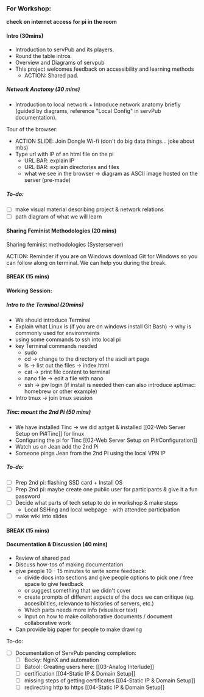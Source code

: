 ### For Workshop:
**check on internet access for pi in the room**
#### Intro (30mins)
- Introduction to servPub and its players.
- Round the table intros
- Overview and Diagrams of servpub
- This project welcomes feedback on accessibility and learning methods
	- ACTION: Shared pad. 
##### Network Anatomy (30 mins)
- Introduction to local network + Introduce network anatomy briefly (guided by diagrams, reference "Local Config" in servPub documentation).

Tour of the browser:
- ACTION SLIDE: Join Dongle Wi-fi (don't do big data things... joke about mbs)
-  Type url with IP of an html file on the pi
	- URL BAR: explain IP
	- URL BAR: explain directories and files
	- what we see in the browser -> diagram as ASCII image hosted on the server (pre-made)
##### To-do:
- [ ] make visual material describing project & network relations
- [ ] path diagram of what we will learn
#### Sharing Feminist Methodologies (20 mins)
Sharing feminist methodologies (Systerserver)

ACTION: Reminder if you are on Windows download Git for Windows so you can follow along on terminal. We can help you during the break. 
#### BREAK (15 mins)
#### Working Session:

##### Intro to the Terminal  (20mins)
- We should introduce Terminal 
- Explain what Linux is (if you are on windows install Git Bash) -> why is commonly used for environments
-  using some commands to ssh into local pi
- key Terminal commands needed 
	- sudo 
	- cd -> change to the directory of the ascii art page
	- ls -> list out the files -> index.html
	- cat -> print file content to terminal
	- nano file -> edit a file with nano 
	- ssh -> pw login (if install is needed then can also introduce apt/mac: homebrew or other example)
- Intro tmux -> join tmux session
##### Tinc: mount the 2nd Pi (50 mins)
- We have installed Tinc -> we did aptget & installed [[02-Web Server Setup on Pi#Tinc]] for linux
- Configuring the pi for Tinc [[02-Web Server Setup on Pi#Configuration]]
- Watch us on Jean add the 2nd Pi
- Someone pings Jean from the 2nd Pi using the local VPN IP
##### To-do:
- [ ] Prep 2nd pi: flashing SSD card + Install OS
- [ ] Prep 2nd pi: maybe create one public user for participants & give it a fun password
- [ ] Decide what parts of tech setup to do in workshop & make steps
	- Local SSHing and local webpage - with attendee participation
- [ ] make wiki into slides 
#### BREAK (15 mins)

#### Documentation & Discussion (40 mins)
- Review of shared pad
- Discuss how-tos of making documentation
- give people 10 - 15 minutes to write some feedback:
	- divide docs into sections and give people options to pick one / free space to give feedback
	- or suggest something that we didn't cover
	- create prompts of different aspects of the docs we can critique (eg. accesiblities, relevance to histories of servers, etc.)
	- Which parts needs more info (visuals or text)
	- Input on how to make collaborative documents / document collaborative work
- Can provide big paper for people to make drawing

To-do:
- [ ] Documentation of ServPub pending completion:
	- [ ] Becky: NginX and automation
	- [ ] Batool: Creating users here: [[03-Analog Interlude]]
	- [ ] certification [[04-Static IP & Domain Setup]]
	- [ ] missing steps of getting certificates [[04-Static IP & Domain Setup]]
	- [ ] redirecting http to https [[04-Static IP & Domain Setup]]